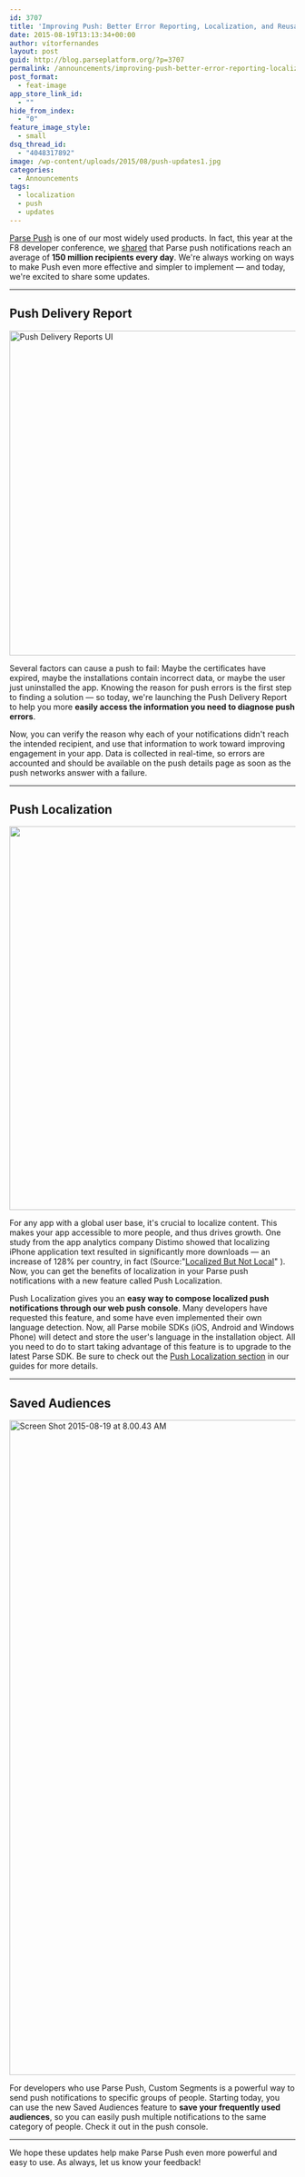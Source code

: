 ```yaml
---
id: 3707
title: 'Improving Push: Better Error Reporting, Localization, and Reusable Audiences'
date: 2015-08-19T13:13:34+00:00
author: vítorfernandes
layout: post
guid: http://blog.parseplatform.org/?p=3707
permalink: /announcements/improving-push-better-error-reporting-localization-and-reusable-audiences/
post_format:
  - feat-image
app_store_link_id:
  - ""
hide_from_index:
  - "0"
feature_image_style:
  - small
dsq_thread_id:
  - "4048317892"
image: /wp-content/uploads/2015/08/push-updates1.jpg
categories:
  - Announcements
tags:
  - localization
  - push
  - updates
---
```

[Parse Push](https://parse.com/products/push) is one of our most widely used products. In fact, this year at the F8 developer conference, we [shared](https://developers.facebooklive.com/videos/495) that Parse push notifications reach an average of **150 million recipients every day**. We're always working on ways to make Push even more effective and simpler to implement — and today, we're excited to share some updates.

* * *

## Push Delivery Report

<img class="aligncenter wp-image-3708 size-full" src="{{ site.url }}/assets/wp-content/uploads/2015/08/PushErrorReporting.png" alt="Push Delivery Reports UI" width="1023" height="572" srcset="{{ site.url }}/assets/wp-content/uploads/2015/08/PushErrorReporting.png 1023w, {{ site.url }}/assets/wp-content/uploads/2015/08/PushErrorReporting-300x168.png 300w, {{ site.url }}/assets/wp-content/uploads/2015/08/PushErrorReporting-875x489.png 875w" sizes="(max-width: 1023px) 100vw, 1023px" />

Several factors can cause a push to fail: Maybe the certificates have expired, maybe the installations contain incorrect data, or maybe the user just uninstalled the app. Knowing the reason for push errors is the first step to finding a solution — so today, we're launching the Push Delivery Report to help you more **easily access the information you need to diagnose push errors**.

Now, you can verify the reason why each of your notifications didn't reach the intended recipient, and use that information to work toward improving engagement in your app. Data is collected in real-time, so errors are accounted and should be available on the push details page as soon as the push networks answer with a failure.

* * *

## Push Localization

<img class="alignnone size-full wp-image-3728" src="{{ site.url }}/assets/wp-content/uploads/2015/08/Screen-Shot-2015-08-19-at-11.28.03-AM.png" alt="" width="990" height="676" srcset="{{ site.url }}/assets/wp-content/uploads/2015/08/Screen-Shot-2015-08-19-at-11.28.03-AM.png 990w, {{ site.url }}/assets/wp-content/uploads/2015/08/Screen-Shot-2015-08-19-at-11.28.03-AM-300x205.png 300w, {{ site.url }}/assets/wp-content/uploads/2015/08/Screen-Shot-2015-08-19-at-11.28.03-AM-875x597.png 875w" sizes="(max-width: 990px) 100vw, 990px" />

For any app with a global user base, it's crucial to localize content. This makes your app accessible to more people, and thus drives growth. One study from the app analytics company Distimo showed that localizing iPhone application text resulted in significantly more downloads — an increase of 128% per country, in fact (Source:"[Localized But Not Local](http://developers.apps.opera.com/images/uploads/pdfs/insights-02-localized-but-not-local.pdf)" ). Now, you can get the benefits of localization in your Parse push notifications with a new feature called Push Localization.

Push Localization gives you an **easy way to compose localized push notifications through our web push console**. Many developers have requested this feature, and some have even implemented their own language detection. Now, all Parse mobile SDKs (iOS, Android and Windows Phone) will detect and store the user's language in the installation object. All you need to do to start taking advantage of this feature is to upgrade to the latest Parse SDK. Be sure to check out the [Push Localization section](https://parse.com/docs/ios/guide#push-notifications-push-localization) in our guides for more details.

* * *

## Saved Audiences

<img class="alignnone size-full wp-image-3716" src="{{ site.url }}/assets/wp-content/uploads/2015/08/Screen-Shot-2015-08-19-at-8.00.43-AM.png" alt="Screen Shot 2015-08-19 at 8.00.43 AM" width="1194" height="1154" srcset="{{ site.url }}/assets/wp-content/uploads/2015/08/Screen-Shot-2015-08-19-at-8.00.43-AM.png 1194w, {{ site.url }}/assets/wp-content/uploads/2015/08/Screen-Shot-2015-08-19-at-8.00.43-AM-300x290.png 300w, {{ site.url }}/assets/wp-content/uploads/2015/08/Screen-Shot-2015-08-19-at-8.00.43-AM-1024x990.png 1024w, {{ site.url }}/assets/wp-content/uploads/2015/08/Screen-Shot-2015-08-19-at-8.00.43-AM-875x846.png 875w" sizes="(max-width: 1194px) 100vw, 1194px" />

For developers who use Parse Push, Custom Segments is a powerful way to send push notifications to specific groups of people. Starting today, you can use the new Saved Audiences feature to **save your frequently used audiences**, so you can easily push multiple notifications to the same category of people. Check it out in the push console.

* * *

We hope these updates help make Parse Push even more powerful and easy to use. As always, let us know your feedback!